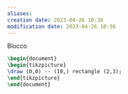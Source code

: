 ```yaml
---
aliases: 
creation date: 2023-04-26 10:36
modification date: 2023-04-26 10:36
---
```


Blocco
```tikz
\begin{document}
\begin{tikzpicture}
\draw (0,0) -- (10,) rectangle (2,3);
\end{tikzpicture}
\end{document}
```



